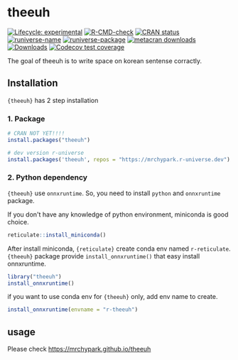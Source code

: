 # theeuh

<!-- badges: start -->

[![Lifecycle:
experimental](https://img.shields.io/badge/lifecycle-experimental-orange.svg)](https://lifecycle.r-lib.org/articles/stages.html#experimental)
[![R-CMD-check](https://github.com/mrchypark/theeuh/workflows/R-CMD-check/badge.svg)](https://github.com/mrchypark/theeuh/actions)
[![CRAN
status](https://www.r-pkg.org/badges/version/theeuh)](https://CRAN.R-project.org/package=theeuh)
[![runiverse-name](https://mrchypark.r-universe.dev/badges/:name)](https://mrchypark.r-universe.dev/)
[![runiverse-package](https://mrchypark.r-universe.dev/badges/theeuh)](https://mrchypark.r-universe.dev/ui#packages)
[![metacran
downloads](https://cranlogs.r-pkg.org/badges/theeuh)](https://cran.r-project.org/package=theeuh)
[![Downloads](https://cranlogs.r-pkg.org/badges/grand-total/theeuh)](https://cran.rstudio.com/package=theeuh)
[![Codecov test
coverage](https://codecov.io/gh/mrchypark/theeuh/branch/main/graph/badge.svg)](https://app.codecov.io/gh/mrchypark/theeuh?branch=main)
<!-- badges: end -->

The goal of theeuh is to write space on korean sentense corractly.

## Installation

`{theeuh}` has 2 step installation

### 1. Package

``` r
# CRAN NOT YET!!!!
install.packages("theeuh")

# dev version r-universe
install.packages('theeuh', repos = "https://mrchypark.r-universe.dev")
```

### 2. Python dependency

`{theeuh}` use `onnxruntime`. So, you need to install `python` and `onnxruntime` package.

If you don't have any knowledge of python environment, miniconda is good choice.

```r
reticulate::install_miniconda()
```

After install miniconda, `{reticulate}` create conda env named `r-reticulate`.
`{theeuh}` package provide `install_onnxruntime()` that easy install onnxruntime.

```r
library("theeuh")
install_onnxruntime()
```

if you want to use conda env for `{theeuh}` only, add env name to create.

```r
install_onnxruntime(envname = "r-theeuh")
```

## usage

Please check <https://mrchypark.github.io/theeuh>
